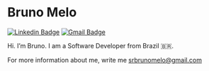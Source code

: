 # Bruno Melo

[![Linkedin Badge](https://img.shields.io/badge/-Bruno%20Melo-903DC0?style=flat-square&logo=Linkedin&logoColor=white&link=https://www.linkedin.com/in/srbrunomelo/)](https://www.linkedin.com/in/srbrunomelo/) 
[![Gmail Badge](https://img.shields.io/badge/-srbrunomelo@gmail.com-903DC0?style=flat-square&logo=Gmail&logoColor=white&link=mailto:srbrunomelo@gmail.com)](mailto:srbrunomelo@gmail.com)

Hi. I’m Bruno. I am a Software Developer from Brazil 🇧🇷.

For more information about me, write me srbrunomelo@gmail.com 
